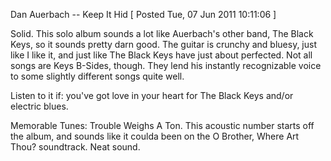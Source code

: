 Dan Auerbach -- Keep It Hid
[ Posted Tue, 07 Jun 2011 10:11:06 ]

Solid. This solo album sounds a lot like Auerbach's other band, The Black Keys, so it sounds pretty darn good. The guitar is crunchy and bluesy, just like I like it, and just like The Black Keys have just about perfected. Not all songs are Keys B-Sides, though. They lend his instantly recognizable voice to some slightly different songs quite well.

Listen to it if: you've got love in your heart for The Black Keys and/or electric blues.

Memorable Tunes: Trouble Weighs A Ton. This acoustic number starts off the album, and sounds like it coulda been on the O Brother, Where Art Thou? soundtrack. Neat sound.

